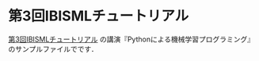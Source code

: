 第3回IBISMLチュートリアル
=========================

[第3回IBISMLチュートリアル](http://ibisml.org/ibis2014/tutorial/) の講演『Pythonによる機械学習プログラミング』のサンプルファイルでです．
